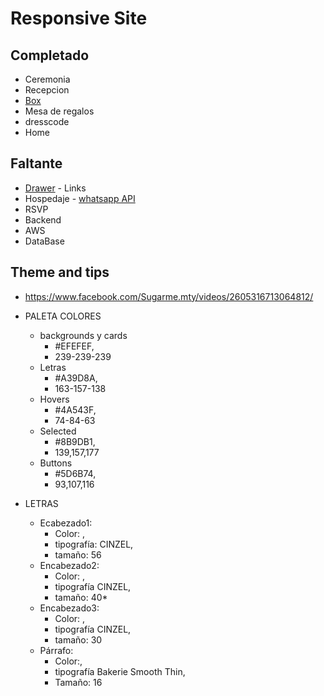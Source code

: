 # Responsive Site

## Completado
- Ceremonia
- Recepcion
- [Box](https://material-ui.com/components/box/)
- Mesa de regalos
- dresscode
- Home

## Faltante
- [Drawer](https://material-ui.com/components/drawers/#swipeable) - Links
- Hospedaje - [whatsapp API](https://faq.whatsapp.com/general/chats/how-to-use-click-to-chat/?lang=es)
- RSVP
- Backend
- AWS
- DataBase

## Theme and tips

- https://www.facebook.com/Sugarme.mty/videos/2605316713064812/

* PALETA COLORES
    * backgrounds y cards
        * #EFEFEF, 
        * 239-239-239
    * Letras
        * #A39D8A, 
        * 163-157-138
    * Hovers
        * #4A543F, 
        * 74-84-63
    * Selected
        * #8B9DB1, 
        * 139,157,177
    * Buttons
        * #5D6B74, 
        * 93,107,116

* LETRAS
    * Ecabezado1: 
        * Color: , 
        * tipografía: CINZEL, 
        * tamaño: 56
    * Encabezado2: 
        * Color: , 
        * tipografía CINZEL, 
        * tamaño: 40*
    * Encabezado3: 
        * Color: , 
        * tipografía CINZEL, 
        * tamaño: 30
    * Párrafo: 
        * Color:, 
        * tipografía Bakerie Smooth Thin, 
        * Tamaño: 16
